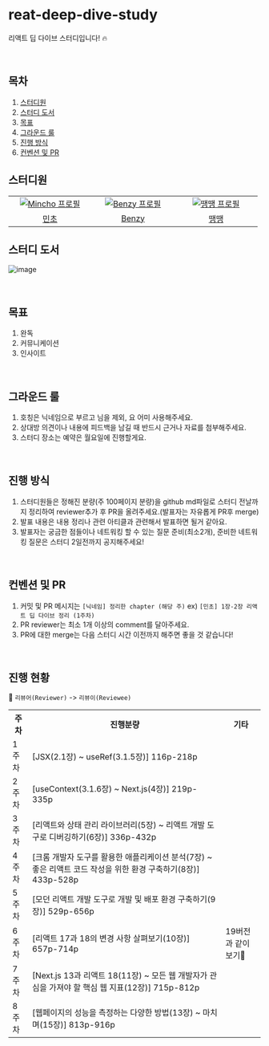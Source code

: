# reat-deep-dive-study

리액트 딥 다이브 스터디입니다! 🔥

<br/>

## 목차

1. [스터디원](#스터디원)
2. [스터디 도서](#스터디-도서)
3. [목표](#목표)
4. [그라운드 룰](#그라운드-룰)
5. [진행 방식](#진행-방식)
6. [컨벤션 및 PR](#컨벤션-및-PR)

## 스터디원

<table>
  <tr>
    <td align="center" width="150px">
      <a href="https://github.com/chhw130" target="_blank">
        <img src="https://avatars.githubusercontent.com/u/116826162?v=4" alt="Mincho 프로필" />
      </a>
    </td>
    <td align="center" width="150px">
      <a href="https://github.com/benzyminzy" target="_blank">
        <img src="https://avatars.githubusercontent.com/u/97730865?v=4" alt="Benzy 프로필" />
      </a>
    </td>
     <td align="center" width="150px">
      <a href="https://github.com/yesaroun" target="_blank">
        <img src="https://avatars.githubusercontent.com/u/88129543?v=4" alt="땡땡 프로필" />
      </a>
    </td>
  </tr>
  <tr>
    <td align="center">
      <a href="https://github.com/chhw130" target="_blank">
        민초
      </a>
    </td>
     <td align="center">
      <a href="https://github.com/benzyminzy" target="_blank">
        Benzy
      </a>
    </td>
     <td align="center">
      <a href="https://github.com/yesaroun" target="_blank">
        땡땡
      </a>
    </td>
  </tr>
  
</table>

## 스터디 도서

![image](https://github.com/React-Deep-Dive/reat-deep-dive-study/assets/116826162/8062542e-3c57-48ac-a1c4-ab68b1157462)

<br/>

## 목표

1. 완독
2. 커뮤니케이션
3. 인사이트

<br/>

## 그라운드 룰

1. 호칭은 닉네임으로 부르고 님을 제외, 요 어미 사용해주세요.
2. 상대방 의견이나 내용에 피드백을 남길 때 반드시 근거나 자료를 첨부해주세요.
3. 스터디 장소는 예약은 월요일에 진행할게요.

<br/>

## 진행 방식

1. 스터디원들은 정해진 분량(주 100페이지 분량)을 github md파일로 스터디 전날까지 정리하여 reviewer추가 후 PR을 올려주세요.(발표자는 자유롭게 PR후 merge)
2. 발표 내용은 내용 정리나 관련 아티클과 관련해서 발표하면 될거 같아요.
3. 발표자는 궁금한 점들이나 네트워킹 할 수 있는 질문 준비(최소2개), 준비한 네트워킹 질문은 스터디 2일전까지 공지해주세요!

<br/>

## 컨벤션 및 PR

1. 커밋 및 PR 메시지는 `[닉네임] 정리한 chapter (해당 주)`
   ex) `[민초] 1장-2장 리액트 딥 다이브 정리 (1주차)`
2. PR reviewer는 최소 1개 이상의 comment를 달아주세요.
3. PR에 대한 merge는 다음 스터디 시간 이전까지 해주면 좋을 것 같습니다!

<br/>

## 진행 현황


👀 `리뷰어(Reviewer)` -> `리뷰이(Reviewee)`

<table>
  <tr>
	  <th>주차</th>
    <th>진행분량</th>
    <th>기타</th>
  </tr>
  <tr>
    <td rowspan="1">1주차</td>
    <td>[JSX(2.1장) ~ useRef(3.1.5장)] 116p-218p</td>
	  <td></td>
  </tr>
  </tr>
  <tr>
    <td rowspan="1">2주차</td>
    <td>[useContext(3.1.6장) ~ Next.js(4장)] 219p-335p</td>
    <td></td>
  </tr>
  <tr>
    <td rowspan="1">3주차</td>
    <td>[리액트와 상태 관리 라이브러리(5장) ~ 리액트 개발 도구로 디버깅하기(6장)] 336p-432p</td>
    <td></td>
  </tr>
  <tr>
    <td rowspan="1">4주차</td>
    <td>[크롬 개발자 도구를 활용한 애플리케이션 분석(7장) ~ 좋은 리액트 코드 작성을 위한 환경 구축하기(8장)] 433p-528p</td>
    <td></td>
  </tr>
  </tr>
  <tr>
    <td rowspan="1">5주차</td>
    <td>[모던 리액트 개발 도구로 개발 및 배포 환경 구축하기(9장)] 529p-656p</td>
    <td></td>
  </tr>
  <tr>
    <td rowspan="1">6주차</td>
    <td>[리액트 17과 18의 변경 사항 살펴보기(10장)] 657p-714p</td>
    <td>19버전과 같이보기👀</td>
  </tr>
  <tr>
    <td rowspan="1">7주차</td>
    <td>[Next.js 13과 리액트 18(11장) ~ 모든 웹 개발자가 관심을 가져야 할 핵심 웹 지표(12장)] 715p-812p</td>
    <td></td>
  </tr>
  <tr>
    <td rowspan="1">8주차</td>
    <td>[웹페이지의 성능을 측정하는 다양한 방법(13장) ~ 마치며(15장)] 813p-916p</td>
    <td></td>
  </tr>
  
	
	
  
  </table>

